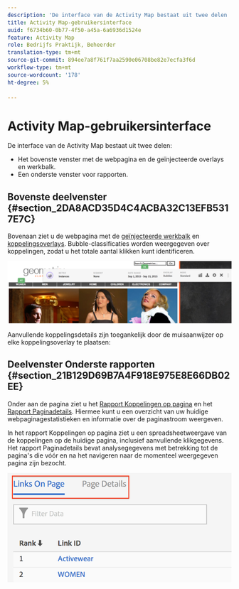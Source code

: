 ```yaml
---
description: 'De interface van de Activity Map bestaat uit twee delen '
title: Activity Map-gebruikersinterface
uuid: f6734b60-0b77-4f50-a45a-6a6936d1524e
feature: Activity Map
role: Bedrijfs Praktijk, Beheerder
translation-type: tm+mt
source-git-commit: 894ee7a8f761f7aa2590e06708be82e7ecfa3f6d
workflow-type: tm+mt
source-wordcount: '178'
ht-degree: 5%

---
```



# Activity Map-gebruikersinterface

De interface van de Activity Map bestaat uit twee delen:

* Het bovenste venster met de webpagina en de geïnjecteerde overlays en werkbalk.
* Een onderste venster voor rapporten.

## Bovenste deelvenster {#section_2DA8ACD35D4C4ACBA32C13EFB5317E7C}

Bovenaan ziet u de webpagina met de [geïnjecteerde werkbalk](/help/analyze/activity-map/activitymap-standard-live.md) en [koppelingsoverlays](/help/analyze/activity-map/activitymap-gainerslosers.md). Bubble-classificaties worden weergegeven over koppelingen, zodat u het totale aantal klikken kunt identificeren.

![](assets/top_panel.png)

Aanvullende koppelingsdetails zijn toegankelijk door de muisaanwijzer op elke koppelingsoverlay te plaatsen:

## Deelvenster Onderste rapporten {#section_21B129D69B7A4F918E975E8E66DB02EE}

Onder aan de pagina ziet u het [Rapport Koppelingen op pagina](/help/analyze/activity-map/activitymap-links-report.md) en het [Rapport Paginadetails](/help/analyze/activity-map/activitymap-page-flow.md). Hiermee kunt u een overzicht van uw huidige webpaginagestatistieken en informatie over de paginastroom weergeven.

In het rapport Koppelingen op pagina ziet u een spreadsheetweergave van de koppelingen op de huidige pagina, inclusief aanvullende klikgegevens. Het rapport Paginadetails bevat analysegegevens met betrekking tot de pagina&#39;s die vóór en na het navigeren naar de momenteel weergegeven pagina zijn bezocht.

![](assets/bottom_panel.png)

